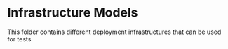 # Infrastructure Models

This folder contains different deployment infrastructures that can be used for tests

